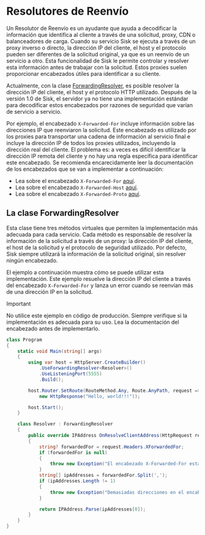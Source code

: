 # Resolutores de Reenvío

Un Resolutor de Reenvío es un ayudante que ayuda a decodificar la información que identifica al cliente a través de una solicitud, proxy, CDN o balanceadores de carga. Cuando su servicio Sisk se ejecuta a través de un proxy inverso o directo, la dirección IP del cliente, el host y el protocolo pueden ser diferentes de la solicitud original, ya que es un reenvío de un servicio a otro. Esta funcionalidad de Sisk le permite controlar y resolver esta información antes de trabajar con la solicitud. Estos proxies suelen proporcionar encabezados útiles para identificar a su cliente.

Actualmente, con la clase [ForwardingResolver](/api/Sisk.Core.Http.ForwardingResolver), es posible resolver la dirección IP del cliente, el host y el protocolo HTTP utilizado. Después de la versión 1.0 de Sisk, el servidor ya no tiene una implementación estándar para decodificar estos encabezados por razones de seguridad que varían de servicio a servicio.

Por ejemplo, el encabezado `X-Forwarded-For` incluye información sobre las direcciones IP que reenviaron la solicitud. Este encabezado es utilizado por los proxies para transportar una cadena de información al servicio final e incluye la dirección IP de todos los proxies utilizados, incluyendo la dirección real del cliente. El problema es: a veces es difícil identificar la dirección IP remota del cliente y no hay una regla específica para identificar este encabezado. Se recomienda encarecidamente leer la documentación de los encabezados que se van a implementar a continuación:

- Lea sobre el encabezado `X-Forwarded-For` [aquí](https://developer.mozilla.org/en-US/docs/Web/HTTP/Headers/X-Forwarded-For#security_and_privacy_concerns).
- Lea sobre el encabezado `X-Forwarded-Host` [aquí](https://developer.mozilla.org/en-US/docs/Web/HTTP/Headers/X-Forwarded-Host).
- Lea sobre el encabezado `X-Forwarded-Proto` [aquí](https://developer.mozilla.org/en-US/docs/Web/HTTP/Headers/X-Forwarded-Proto).

## La clase ForwardingResolver

Esta clase tiene tres métodos virtuales que permiten la implementación más adecuada para cada servicio. Cada método es responsable de resolver la información de la solicitud a través de un proxy: la dirección IP del cliente, el host de la solicitud y el protocolo de seguridad utilizado. Por defecto, Sisk siempre utilizará la información de la solicitud original, sin resolver ningún encabezado.

El ejemplo a continuación muestra cómo se puede utilizar esta implementación. Este ejemplo resuelve la dirección IP del cliente a través del encabezado `X-Forwarded-For` y lanza un error cuando se reenvían más de una dirección IP en la solicitud.

> [!IMPORTANT]
> No utilice este ejemplo en código de producción. Siempre verifique si la implementación es adecuada para su uso. Lea la documentación del encabezado antes de implementarlo.

```cs
class Program
{
    static void Main(string[] args)
    {
        using var host = HttpServer.CreateBuilder()
            .UseForwardingResolver<Resolver>()
            .UseListeningPort(5555)
            .Build();

        host.Router.SetRoute(RouteMethod.Any, Route.AnyPath, request =>
            new HttpResponse("Hello, world!!!"));

        host.Start();
    }

    class Resolver : ForwardingResolver
    {
        public override IPAddress OnResolveClientAddress(HttpRequest request, IPEndPoint connectingEndpoint)
        {
            string? forwardedFor = request.Headers.XForwardedFor;
            if (forwardedFor is null)
            {
                throw new Exception("El encabezado X-Forwarded-For está ausente.");
            }
            string[] ipAddresses = forwardedFor.Split(',');
            if (ipAddresses.Length != 1)
            {
                throw new Exception("Demasiadas direcciones en el encabezado X-Forwarded-For.");
            }

            return IPAddress.Parse(ipAddresses[0]);
        }
    }
}
```